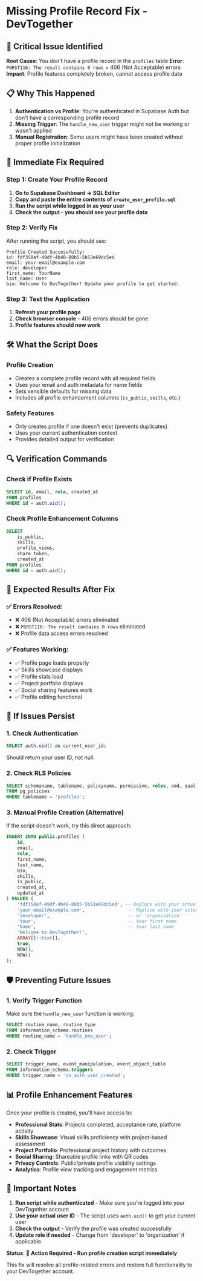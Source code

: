 # Missing Profile Record Fix - DevTogether

## 🚨 Critical Issue Identified
**Root Cause**: You don't have a profile record in the `profiles` table
**Error**: `PGRST116: The result contains 0 rows` + 406 (Not Acceptable) errors
**Impact**: Profile features completely broken, cannot access profile data

## 📋 Why This Happened
1. **Authentication vs Profile**: You're authenticated in Supabase Auth but don't have a corresponding profile record
2. **Missing Trigger**: The `handle_new_user` trigger might not be working or wasn't applied
3. **Manual Registration**: Some users might have been created without proper profile initialization

## 🔧 Immediate Fix Required

### Step 1: Create Your Profile Record
1. **Go to Supabase Dashboard → SQL Editor**
2. **Copy and paste the entire contents of `create_user_profile.sql`**
3. **Run the script while logged in as your user**
4. **Check the output - you should see your profile data**

### Step 2: Verify Fix
After running the script, you should see:
```
Profile Created Successfully:
id: fdf358af-49df-4b40-88b5-5b53e69dc5ed
email: your-email@example.com
role: developer
first_name: YourName
last_name: User
bio: Welcome to DevTogether! Update your profile to get started.
```

### Step 3: Test the Application
1. **Refresh your profile page**
2. **Check browser console** - 406 errors should be gone
3. **Profile features should now work**

## 🛠️ What the Script Does

### Profile Creation
- Creates a complete profile record with all required fields
- Uses your email and auth metadata for name fields
- Sets sensible defaults for missing data
- Includes all profile enhancement columns (`is_public`, `skills`, etc.)

### Safety Features
- Only creates profile if one doesn't exist (prevents duplicates)
- Uses your current authentication context
- Provides detailed output for verification

## 🔍 Verification Commands

### Check if Profile Exists
```sql
SELECT id, email, role, created_at 
FROM profiles 
WHERE id = auth.uid();
```

### Check Profile Enhancement Columns
```sql
SELECT 
    is_public, 
    skills, 
    profile_views,
    share_token,
    created_at
FROM profiles 
WHERE id = auth.uid();
```

## 🚀 Expected Results After Fix

### ✅ **Errors Resolved:**
- ❌ 406 (Not Acceptable) errors eliminated
- ❌ `PGRST116: The result contains 0 rows` eliminated
- ❌ Profile data access errors resolved

### ✅ **Features Working:**
- ✅ Profile page loads properly
- ✅ Skills showcase displays
- ✅ Profile stats load
- ✅ Project portfolio displays
- ✅ Social sharing features work
- ✅ Profile editing functional

## 🔄 If Issues Persist

### 1. Check Authentication
```sql
SELECT auth.uid() as current_user_id;
```
Should return your user ID, not null.

### 2. Check RLS Policies
```sql
SELECT schemaname, tablename, policyname, permissive, roles, cmd, qual 
FROM pg_policies 
WHERE tablename = 'profiles';
```

### 3. Manual Profile Creation (Alternative)
If the script doesn't work, try this direct approach:
```sql
INSERT INTO public.profiles (
    id, 
    email, 
    role,
    first_name,
    last_name,
    bio,
    skills,
    is_public,
    created_at,
    updated_at
) VALUES (
    'fdf358af-49df-4b40-88b5-5b53e69dc5ed', -- Replace with your actual user ID
    'your-email@example.com',                -- Replace with your actual email
    'developer',                             -- or 'organization'
    'Your',                                  -- Your first name
    'Name',                                  -- Your last name
    'Welcome to DevTogether!',
    ARRAY[]::text[],
    true,
    NOW(),
    NOW()
);
```

## 🛡️ Preventing Future Issues

### 1. Verify Trigger Function
Make sure the `handle_new_user` function is working:
```sql
SELECT routine_name, routine_type 
FROM information_schema.routines 
WHERE routine_name = 'handle_new_user';
```

### 2. Check Trigger
```sql
SELECT trigger_name, event_manipulation, event_object_table 
FROM information_schema.triggers 
WHERE trigger_name = 'on_auth_user_created';
```

## 📊 Profile Enhancement Features

Once your profile is created, you'll have access to:
- **Professional Stats**: Projects completed, acceptance rate, platform activity
- **Skills Showcase**: Visual skills proficiency with project-based assessment
- **Project Portfolio**: Professional project history with outcomes
- **Social Sharing**: Shareable profile links with QR codes
- **Privacy Controls**: Public/private profile visibility settings
- **Analytics**: Profile view tracking and engagement metrics

## 🚨 Important Notes

1. **Run script while authenticated** - Make sure you're logged into your DevTogether account
2. **Use your actual user ID** - The script uses `auth.uid()` to get your current user
3. **Check the output** - Verify the profile was created successfully
4. **Update role if needed** - Change from 'developer' to 'organization' if applicable

**Status**: 🔧 **Action Required - Run profile creation script immediately**

This fix will resolve all profile-related errors and restore full functionality to your DevTogether account. 